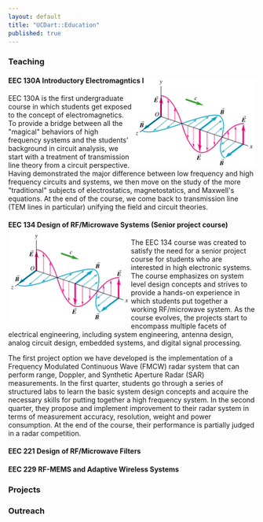 ```yaml
---
layout: default
title: "UCDart::Education"
published: true
---
```


### Teaching

#### EEC 130A Introductory Electromagntics I

<img src="/images/emwave.png" width="250px" style="float:right; margin-top:-30px;">

EEC 130A is the first undergraduate course in which students get exposed to the concept of electromagnetics. To provide a bridge between all the "magical" behaviors of high frequency systems and the students' background in circuit analysis, we start with a treatment of transmission line theory from a circuit perspective. Having demonstrated the major difference between low frequency and high frequency circuits and systems, we then move on the study of the more "traditional" subjects of electrostatics, magnetostatics, and Maxwell's equations. At the end of the course, we come back to transmission line (TEM lines in particular) unifying the field and circuit theories.  


#### EEC 134 Design of RF/Microwave Systems (Senior project course) 

<img src="/images/emwave.png" width="250px" style="float:left; margin-top:-10px;">

The EEC 134 course was created to satisfy the need for a senior project course for students who are interested in high electronic systems. The course emphasizes on system level design concepts and strives to provide a hands-on experience in which students put together a working RF/microwave system. As the course evolves, the projects start to encompass multiple facets of electrical engineering, including system engineering, antenna design, analog circuit design, embedded systems, and digital signal processing. 

The first project option we have developed is the implementation of a Frequency Modulated Continuous Wave (FMCW) radar system that can perform range, Doppler, and Synthetic Aperture Radar (SAR) measurements. In the first quarter, students go through a series of structured labs to learn the basic system design concepts and acquire the necessary skills for putting together a high frequency system. In the second quarter, they propose and implement improvement to their radar system in terms of measurement accuracy, resolution, weight and power consumption. At the end of the course, their performance is partially judged in a radar competition.

#### EEC 221 Design of RF/Microwave Filters

#### EEC 229 RF-MEMS and Adaptive Wireless Systems

### Projects

### Outreach